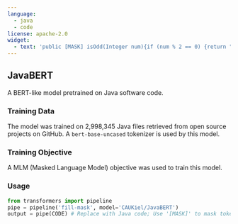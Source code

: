 ```yaml
---
language:
  - java
  - code
license: apache-2.0
widget:
  - text: 'public [MASK] isOdd(Integer num){if (num % 2 == 0) {return "even";} else {return "odd";}}'
---
```

## JavaBERT
A BERT-like model pretrained on Java software code.

### Training Data
The model was trained on 2,998,345 Java files retrieved from open source projects on GitHub. A ```bert-base-uncased``` tokenizer is used by this model.

### Training Objective
A MLM (Masked Language Model) objective was used to train this model.

### Usage
```python
from transformers import pipeline
pipe = pipeline('fill-mask', model='CAUKiel/JavaBERT')
output = pipe(CODE) # Replace with Java code; Use '[MASK]' to mask tokens/words in the code.
```